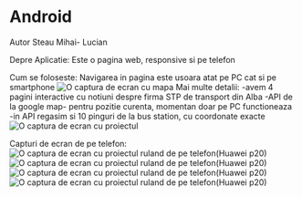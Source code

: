 # Android
Autor Steau Mihai- Lucian

<vezi ss1.png>

Depre Aplicatie:
Este o pagina web, responsive si pe telefon

Cum se foloseste:
Navigarea in pagina este usoara atat pe PC cat si pe smartphone
<img src="/style/ss2.png" alt="O captura de ecran cu mapa">
Mai multe detalii:
-avem 4 pagini interactive cu notiuni despre firma STP de transport din Alba
-API de la google map- pentru pozitie curenta, momentan doar pe PC functioneaza
-in API regasim si 10 pinguri de la bus station, cu coordonate exacte
<img src="/style/ss1.png" alt="O captura de ecran cu proiectul">

Capturi de ecran de pe telefon:
<img src="/style/1.jpg" alt="O captura de ecran cu proiectul ruland de pe telefon(Huawei p20)">
<img src="/style/2.jpg" alt="O captura de ecran cu proiectul ruland de pe telefon(Huawei p20)">
<img src="/style/3.jpg" alt="O captura de ecran cu proiectul ruland de pe telefon(Huawei p20)">
<img src="/style/4.jpg" alt="O captura de ecran cu proiectul ruland de pe telefon(Huawei p20)">

